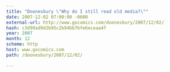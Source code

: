 ```yaml
---
title: "Doonesbury \"Why do I still read old media?\""
date: 2007-12-02 07:00:00 -0600
external-url: http://www.gocomics.com/doonesbury/2007/12/02/
hash: c3d99ad9d2b95c2b94bb7bfe6eceaa4f
year: 2007
month: 12
scheme: http
host: www.gocomics.com
path: /doonesbury/2007/12/02/

---
```



